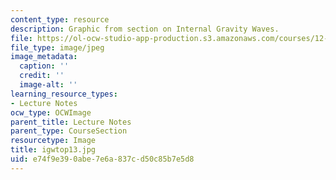 ```yaml
---
content_type: resource
description: Graphic from section on Internal Gravity Waves.
file: https://ol-ocw-studio-app-production.s3.amazonaws.com/courses/12-802-wave-motions-in-the-ocean-and-atmosphere-spring-2004/e74f9e390abe7e6a837cd50c85b7e5d8_igwtop13.jpg
file_type: image/jpeg
image_metadata:
  caption: ''
  credit: ''
  image-alt: ''
learning_resource_types:
- Lecture Notes
ocw_type: OCWImage
parent_title: Lecture Notes
parent_type: CourseSection
resourcetype: Image
title: igwtop13.jpg
uid: e74f9e39-0abe-7e6a-837c-d50c85b7e5d8
---
```

